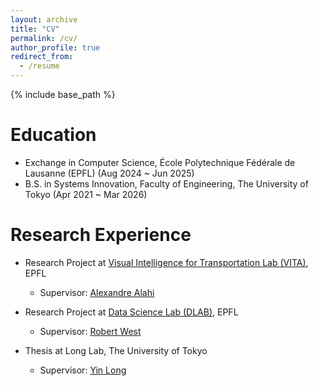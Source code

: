 ```yaml
---
layout: archive
title: "CV"
permalink: /cv/
author_profile: true
redirect_from:
  - /resume
---
```


{% include base_path %}

Education
======
* Exchange in Computer Science, École Polytechnique Fédérale de Lausanne (EPFL) (Aug 2024 ~ Jun 2025)
* B.S. in Systems Innovation, Faculty of Engineering, The University of Tokyo (Apr 2021 ~ Mar 2026)

Research Experience
======
* Research Project at [Visual Intelligence for Transportation Lab (VITA)](https://www.epfl.ch/labs/vita/), EPFL
  * Supervisor: [Alexandre Alahi](https://scholar.google.com/citations?user=UIhXQ64AAAAJ&hl=en)

* Research Project at [Data Science Lab (DLAB)](https://dlab.epfl.ch/), EPFL
  * Supervisor: [Robert West](https://scholar.google.com/citations?user=ZiFn598AAAAJ&hl=en)

* Thesis at Long Lab, The University of Tokyo
  * Supervisor: [Yin Long](https://scholar.google.com/citations?hl=en&user=cUgJODwAAAAJ)